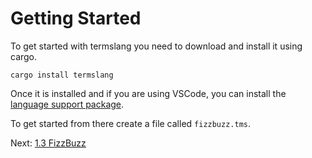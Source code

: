# Getting Started

To get started with termslang you need to download and install it using cargo.

```
cargo install termslang
```

Once it is installed and if you are using VSCode, you can install the [language support package](https://github.com/Owen-Dechow/TermsVsCodeSupport).

To get started from there create a file called `fizzbuzz.tms`.

Next: [1.3 FizzBuzz](./1.3%20FizzBuzz.md)